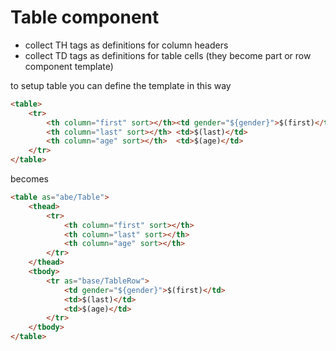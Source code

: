 # Table component
 - collect TH tags as definitions for column headers
 - collect TD tags as definitions for table cells (they become part or row component template)

to setup table you can define the template in this way

```html
<table>
    <tr>
        <th column="first" sort></th><td gender="${gender}">$(first)</td>
        <th column="last" sort></th> <td>$(last)</td>
        <th column="age" sort></th>  <td>$(age)</td>
    </tr>
</table>
```

becomes

```html
<table as="abe/Table">
    <thead>
        <tr>
            <th column="first" sort></th>
            <th column="last" sort></th>
            <th column="age" sort></th>
        </tr>
    </thead>
    <tbody>
        <tr as="base/TableRow">
            <td gender="${gender}">$(first)</td>
            <td>$(last)</td>
            <td>$(age)</td>
        </tr>
    </tbody>
</table>
```
